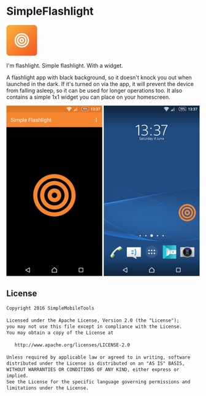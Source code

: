 # SimpleFlashlight
<img alt="Logo" src="app/src/main/res/mipmap-xxxhdpi/launcher.png" width="80">

I'm flashlight. Simple flashlight. With a widget.

A flashlight app with black background, so it doesn't knock you out when launched in the dark. If it's turned on via the app, it will prevent the device from falling asleep, so it can be used for longer operations too. It also contains a simple 1x1 widget you can place on your homescreen.

<img alt="App image" src="screenshots/app.png" width="250">
<img alt="App image" src="screenshots/widget.png" width="250">

License
-------
    Copyright 2016 SimpleMobileTools
    
    Licensed under the Apache License, Version 2.0 (the "License");
    you may not use this file except in compliance with the License.
    You may obtain a copy of the License at
    
       http://www.apache.org/licenses/LICENSE-2.0
    
    Unless required by applicable law or agreed to in writing, software
    distributed under the License is distributed on an "AS IS" BASIS,
    WITHOUT WARRANTIES OR CONDITIONS OF ANY KIND, either express or implied.
    See the License for the specific language governing permissions and
    limitations under the License.
